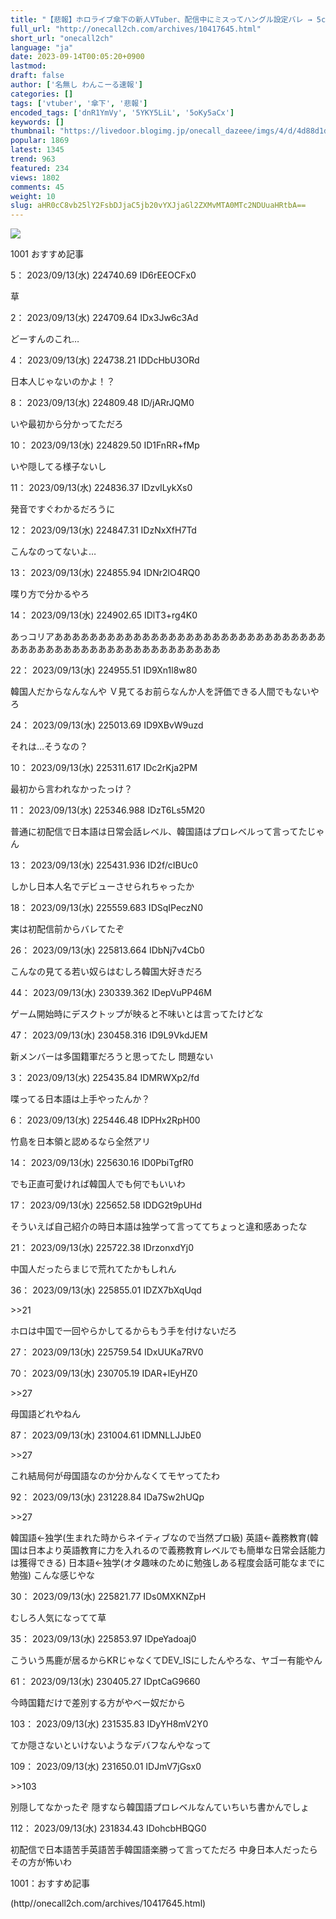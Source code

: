 ```yaml
---
title: "【悲報】ホロライブ傘下の新人VTuber、配信中にミスってハングル設定バレ → 5ch民大荒れへ… "
full_url: "http://onecall2ch.com/archives/10417645.html"
short_url: "onecall2ch"
language: "ja"
date: 2023-09-14T00:05:20+0900
lastmod: 
draft: false
author: ['名無し わんこーる速報']
categories: []
tags: ['vtuber', '傘下', '悲報']
encoded_tags: ['dnR1YmVy', '5YKY5LiL', '5oKy5aCx']
keywords: []
thumbnail: "https://livedoor.blogimg.jp/onecall_dazeee/imgs/4/d/4d88d1dd-s.jpg"
popular: 1869
latest: 1345
trend: 963
featured: 234
views: 1802
comments: 45
weight: 10
slug: aHR0cC8vb25lY2FsbDJjaC5jb20vYXJjaGl2ZXMvMTA0MTc2NDUuaHRtbA==
---
```


![](https://livedoor.blogimg.jp/onecall_dazeee/imgs/4/d/4d88d1dd-s.jpg)

<div> <p class='name2'> 1001 おすすめ記事</p> <p class='name2'>5： 2023/09/13(水) 224740.69 ID6rEEOCFx0</p><p class='onecall'> 草 </p> <p class='name2'>2： 2023/09/13(水) 224709.64 IDx3Jw6c3Ad</p><p class='onecall'> どーすんのこれ… </p> <p class='name2'>4： 2023/09/13(水) 224738.21 IDDcHbU3ORd</p><p class='onecall'> 日本人じゃないのかよ！？ </p> <p class='name2'>8： 2023/09/13(水) 224809.48 ID/jARrJQM0</p><p class='onecall'> いや最初から分かってただろ </p> <p class='name2'>10： 2023/09/13(水) 224829.50 ID1FnRR+fMp</p><p class='onecall'> いや隠してる様子ないし </p> <p class='name2'>11： 2023/09/13(水) 224836.37 IDzvILykXs0</p><p class='onecall'> 発音ですぐわかるだろうに </p> <p class='name2'>12： 2023/09/13(水) 224847.31 IDzNxXfH7Td</p><p class='onecall'> こんなのってないよ… </p> <p class='name2'>13： 2023/09/13(水) 224855.94 IDNr2lO4RQ0</p><p class='onecall'> 喋り方で分かるやろ </p> <p class='name2'>14： 2023/09/13(水) 224902.65 IDlT3+rg4K0</p><p class='onecall'> あっコリアあああああああああああああああああああああああああああああああああああああああああああああああああああああああ </p> <p class='name2'>22： 2023/09/13(水) 224955.51 ID9Xn1l8w80</p><p class='onecall'><p> 韓国人だからなんなんや Ｖ見てるお前らなんか人を評価できる人間でもないやろ </p></p> <p class='name2'>24： 2023/09/13(水) 225013.69 ID9XBvW9uzd</p><p class='onecall'> それは…そうなの？ </p> <p class='name2'>10： 2023/09/13(水) 225311.617 IDc2rKja2PM</p><p class='onecall'> 最初から言われなかったっけ？ </p> <p class='name2'>11： 2023/09/13(水) 225346.988 IDzT6Ls5M20</p><p class='onecall'> 普通に初配信で日本語は日常会話レベル、韓国語はプロレベルって言ってたじゃん </p> <p class='name2'>13： 2023/09/13(水) 225431.936 ID2f/cIBUc0</p><p class='onecall'> しかし日本人名でデビューさせられちゃったか </p> <p class='name2'>18： 2023/09/13(水) 225559.683 IDSqIPeczN0</p><p class='onecall'> 実は初配信前からバレてたぞ </p> <p class='name2'>26： 2023/09/13(水) 225813.664 IDbNj7v4Cb0</p><p class='onecall'> こんなの見てる若い奴らはむしろ韓国大好きだろ </p> <p class='name2'>44： 2023/09/13(水) 230339.362 IDepVuPP46M</p><p class='onecall'> ゲーム開始時にデスクトップが映ると不味いとは言ってたけどな </p> <p class='name2'>47： 2023/09/13(水) 230458.316 ID9L9VkdJEM</p><p class='onecall'> 新メンバーは多国籍軍だろうと思ってたし 問題ない </p> <p class='name2'>3： 2023/09/13(水) 225435.84 IDMRWXp2/fd</p><p class='onecall'> 喋ってる日本語は上手やったんか？ </p> <p class='name2'>6： 2023/09/13(水) 225446.48 IDPHx2RpH00</p><p class='onecall'> 竹島を日本領と認めるなら全然アリ </p> <p class='name2'>14： 2023/09/13(水) 225630.16 ID0PbiTgfR0</p><p class='onecall'> でも正直可愛ければ韓国人でも何でもいいわ </p> <p class='name2'>17： 2023/09/13(水) 225652.58 IDDG2t9pUHd</p><p class='onecall'> そういえば自己紹介の時日本語は独学って言っててちょっと違和感あったな </p> <p class='name2'>21： 2023/09/13(水) 225722.38 IDrzonxdYj0</p><p class='onecall'> 中国人だったらまじで荒れてたかもしれん </p> <p class='name2'>36： 2023/09/13(水) 225855.01 IDZX7bXqUqd</p><p class='onecall'> <p class='anchor'>>>21</p> ホロは中国で一回やらかしてるからもう手を付けないだろ </p> <p class='name2'>27： 2023/09/13(水) 225759.54 IDxUUKa7RV0</p><p class='name2'>70： 2023/09/13(水) 230705.19 IDAR+lEyHZ0</p><p class='onecall'> <p class='anchor'>>>27</p> 母国語どれやねん </p> <p class='name2'>87： 2023/09/13(水) 231004.61 IDMNLLJJbE0</p><p class='onecall'> <p class='anchor'>>>27</p> これ結局何が母国語なのか分かんなくてモヤってたわ </p> <p class='name2'>92： 2023/09/13(水) 231228.84 IDa7Sw2hUQp</p><p class='onecall'> <p class='anchor'>>>27</p> 韓国語←独学(生まれた時からネイティブなので当然プロ級) 英語←義務教育(韓国は日本より英語教育に力を入れるので義務教育レベルでも簡単な日常会話能力は獲得できる) 日本語←独学(オタ趣味のために勉強しある程度会話可能なまでに勉強) こんな感じやな </p> <p class='name2'>30： 2023/09/13(水) 225821.77 IDs0MXKNZpH</p><p class='onecall'> むしろ人気になってて草 </p> <p class='name2'>35： 2023/09/13(水) 225853.97 IDpeYadoaj0</p><p class='onecall'> こういう馬鹿が居るからKRじゃなくてDEV_ISにしたんやろな、ヤゴー有能やん </p> <p class='name2'>61： 2023/09/13(水) 230405.27 IDptCaG9660</p><p class='onecall'> 今時国籍だけで差別する方がやべー奴だから </p> <p class='name2'>103： 2023/09/13(水) 231535.83 IDyYH8mV2Y0</p><p class='onecall'> てか隠さないといけないようなデバフなんやなって </p> <p class='name2'>109： 2023/09/13(水) 231650.01 IDJmV7jGsx0</p><p class='onecall'> <p class='anchor'>>>103</p> 別隠してなかったぞ 隠すなら韓国語プロレベルなんていちいち書かんでしょ </p> <p class='name2'>112： 2023/09/13(水) 231834.43 IDohcbHBQG0</p><p class='onecall'> 初配信で日本語苦手英語苦手韓国語楽勝って言ってただろ 中身日本人だったらその方が怖いわ </p> <p class='name2'>1001：おすすめ記事</p> </div>

(http//onecall2ch.com/archives/10417645.html)
